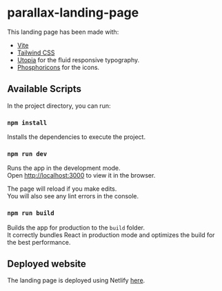 # parallax-landing-page

This landing page has been made with:

- [Vite](https://vitejs.dev/)
- [Tailwind CSS](https://tailwindcss.com/)
- [Utopia](https://utopia.fyi) for the fluid responsive typography.
- [Phosphoricons](https://phosphoricons.com/) for the icons.

## Available Scripts

In the project directory, you can run:

### `npm install`

Installs the dependencies to execute the project.

### `npm run dev`

Runs the app in the development mode.\
Open [http://localhost:3000](http://localhost:3000) to view it in the browser.

The page will reload if you make edits.\
You will also see any lint errors in the console.

### `npm run build`

Builds the app for production to the `build` folder.\
It correctly bundles React in production mode and optimizes the build for the best performance.

## Deployed website

The landing page is deployed using Netlify [here](https://extraordinary-kangaroo-5840e2.netlify.app/).
